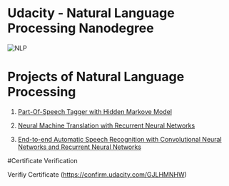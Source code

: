 # Udacity - Natural Language Processing Nanodegree

![NLP](NLP.JPEG)

# Projects of Natural Language Processing

1. [Part-Of-Speech Tagger with Hidden Markove Model]()

2. [Neural Machine Translation with Recurrent Neural Networks]()

3. [End-to-end Automatic Speech Recognition with Convolutional Neural Networks and Recurrent Neural Networks]()

#Certificate Verification

Verifiy Certificate (https://confirm.udacity.com/GJLHMNHW)
